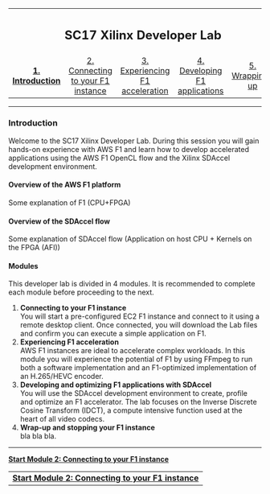 <table style="width:100%">
  <tr>
    <th width="100%" colspan="5"><h2>SC17 Xilinx Developer Lab</h2></th>
  </tr>
  <tr>
    <td width="20%" align="center"><a href="README.md"><b>1. Introduction</b></a></td>
    <td width="20%" align="center"><a href="SETUP.md">2. Connecting to your F1 instance</a></td> 
    <td width="20%" align="center"><a href="FFMPEG_Lab.md">3. Experiencing F1 acceleration</a></td>
    <td width="20%" align="center"><a href="IDCT_Lab.md">4. Developing F1 applications</a></td>
    <td width="20%" align="center"><a href="WRAP_UP.md">5. Wrapping-up</td>
  </tr>
</table>

---------------------------------------
### Introduction

Welcome to the SC17 Xilinx Developer Lab. During this session you will gain hands-on experience with AWS F1 and learn how to develop accelerated applications using the AWS F1 OpenCL flow and the Xilinx SDAccel development environment.

#### Overview of the AWS F1 platform

Some explanation of F1 (CPU+FPGA)

#### Overview of the SDAccel flow

Some explanation of SDAccel flow (Application on host CPU + Kernels on the FPGA (AFI))

#### Modules

This developer lab is divided in 4 modules. It is recommended to complete each module before proceeding to the next.

1. **Connecting to your F1 instance** \
You will start a pre-configured EC2 F1 instance and connect to it using a remote desktop client. Once connected, you will download the Lab files and confirm you can execute a simple application on F1.
1. **Experiencing F1 acceleration** \
AWS F1 instances are ideal to accelerate complex workloads. In this module you will experience the potential of F1 by using FFmpeg to run both a software implementation and an F1-optimized implementation of an H.265/HEVC encoder. 
1. **Developing and optimizing F1 applications with SDAccel** \
You will use the SDAccel development environment to create, profile and optimize an F1 accelerator. The lab focuses on the Inverse Discrete Cosine Transform (IDCT), a compute intensive function used at the heart of all video codecs.
1. **Wrap-up and stopping your F1 instance** \
bla bla bla.

---------------------------------------

[**Start Module 2: Connecting to your F1 instance**](Setup.md)


<p align="center">

<table>
  <tr>
    <td align="center"><a href="SETUP.md"><b>Start Module 2: Connecting to your F1 instance</b></a></td> 
  </tr>
</table>

</p>
